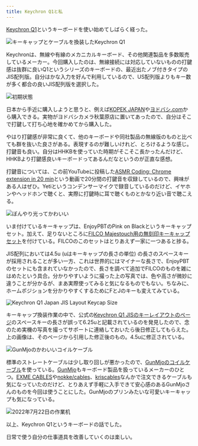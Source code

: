 ```yaml
---
title: Keychron Q1と私
---
```

[Keychron Q1](https://www.keychron.com/products/keychron-q1-qmk-custom-mechanical-keyboard-japan-jis-layout)というキーボードを使い始めてしばらく経った。

![](https://lh3.googleusercontent.com/docs/ADP-6oG7Th7HZZBYPR3ZvsstYHVnFgmmd3N8YgFpaiW9lmCh4O0QKOSfoTV8Y1B0kksux0nKFagYOACLzlF_P7bFkRL4DTkP-FzW-XJpaNaiZ5bi_sxIN3b2hwjEGFjbvJpIRCJdqz2rQL-X_zIpKUk7hrYJJMwXn_yOyDpVHw24skOCS4YEoQVoBChGGFGEzpWaU9anLXXHbUs_RTeFN2Xd0tnFOJnM7S9s-OzEjtL4s43O4AdKrY7bbyZitTW6ejWhK5qhZCcadVCA5S__MlSof_PlDrSEptD1Q6R7ds0tbi-FJnguZ4Rb9_QG28b3FqKxzEHYKuXBGiY7UXylDxWYdI_VHqzXhyjT2EjaQ7TpP3oYyb7i3JJlx6IkogjGbaYnvUGzdV4pG3UZA4QJzeqx944ap4fayLZzFDWg8rbMTGZ78JilD1jjE6fmmERCm6yNmlXfX8PmJ_KKBsjVI5tyzRcTXtpcET9ZMinQKahoQ3HGNHKd79EaDo-ONWogwkoFDtWIrdTFEmtS65aGhJ3hYi3hRhdyWhQs8HUHNaqAOE4wzTvLLRpVSXCXV2ZvmVPJp8J04b3mn9l4PaYS1N2UmUHRVtGkSpzlAcxg6MWRfudD9_5x-OKVfuVSZ5cCcA81aGtTMeSyhdQonQZouIVVb5K-4Jk_YtxH4ipPiwElkngnirb-CC8d260n6a-UXEUUXNIjrG1DBcWXk9MzHwiQ5CTEFHTOOy-AK9tP4jNTWRh4uwpueC7M5jT9H14C-exFp-Jx5hZl85DVk39kOYUhn9F1XOsMU7sQH1FPUMslAIdpB119diE1y9NbFjkLEdB-4XuCdCezIh5hfREc7qLRkqigKNsjmIMOqsfkS7-ExEdvN_GAg8Ij2Dgl7Z4Qy5tG8qXAW8NlWd55Az4DG5AXiqTaCpx7GKjzmI8rc9C1lEDVuXeSPvZejz4tuMF71umT4Rz1pS6Y6WIYDDHgQafi5HGf8Op8pp09LxMY4TDQDdJPUTGKkZ73ZGQDrWzG6o-4CjpTyfgFcHdzbSEaQjqZjxQq_VALpsvFYf1_0YLPdmK5jdoFqKk3YnfwfZmYylvWbNAVHH4XArQLRq4K3TggtvYjcc8suJ_a9XpEgOtXGSJjhXAb455d7zCUgdaiLf6CyyUl8TXrBwMxy4S44W2L2G1YiblCV5ffzf2X01GsbO9Pd2UX9d029QBZPZKTjnvvLF-UCQj4qfeZwaKL3_T0jBVFHmMFZAfWd0Hs0ZBuzWWeDLmqmw "キーキャップとケーブルを換装したKeychron Q1")

Keychronは、無線や有線のメカニカルキーボード、その他関連製品を多数販売しているメーカー。今回購入したのは、無線接続には対応していないものの打鍵感は抜群に良いQ1というシリーズのキーボードの、最近出たノブ付きタイプのJIS配列版。自分はかな入力を好んで利用しているので、US配列版よりもキー数が多く都合の良いJIS配列版を選択した。

![](https://lh3.googleusercontent.com/docs/ADP-6oFy50gyw8bW6z8WeDxHRJtfC1jdnQX-LQxoyS_iLRgmEXw7J28dw-_0T-Up8LSHFROcC0iV0dL34iNhWH8weqzRxziAgNgMgg_-pLrsbSwOv7OufYuSLc1ASLN-fQ4IzKM9lkDmKbazONs201oMpoNEiicLG1Ugbb377zP9x31MZbanTAkJaChs6WQaSu9Xdps7NPsiwgELXFONAUPq07v4eUu1q57bqfuHsej884ftKJHXnWoIV0gB5-XsgG-GBFKvEc4XEJ--Sv-NcJOlkrZaOmeB12Lbin5e-FkrEdyknOlJRqMSB2HB2YAXkslvSkffh9W6ChVGrSYCUkFrNcL5hNg6bpR5zX0j1_qrq_aE-MTRW4xv95IK8c9hGT8gqki6SF4WXVsTJKMTr6NUg9hbNP_hnHBCRQeZD_uzROpBcP3FnlGpR6KSshbEy3C3YvXlrbH53rIUSO8-0a_zVfMnYc1WuUiOlkZbL64a7PZjfPugKRt4VFa5-UkvsSwW_siw9njDUUc9ub2quN2it3AsAFyqHoy24zyE3yhx6CufytdqqaWgDP5RD9VsFDEC7HzxtPtqhutDOycbpUMQO2wpPENS7nNfFka_3KgTfOWAf--zHC2uxFZXJGdGlLpisX0VB2r7WDDyLSFeE-4A9EJL65ht7wRNIewv2MrraKeeqXRWseXub0mMvWQQX2A7dTNWSSntyVWOT-9amLq4MtudCixJ0lGYvSZQiCeOuVahFDKgQlLgxcpy8zylptdwcxl1OtvhyYHFjaubmbxZPF1JbCqVJwdy_XClZdQbuwaW8BRmF2iP2fCky6rFpZMr9ayzSFLIhwXve5UwlA0BYYeUXlkI-oEuRhUZWQe_8f8ck1lPT_llm8yAe_9AT-HOUIx1qlGUJ3kKyU2jyrKg8LGINlQ0ERkae_nCifIMfOkG6a9qen-vPmhs8-hhDwV2c9Id4S2cLTQMsjUrBLOpQ1PX6fJkggGTIJE88DetGFk2AJnnYUranB7aHp8FBdGyDtDFqu0XzWkjZ5rDdvrCM9A28aV5B9uOpotmoiAqsTwfp8Q7n5YjLu7iupA8gNL5HWUcwLrttDLrfg4857bgM_DtZDmCVfmvACc8ehyEMDF9xuedkC71d5XhtbOXAglUUwPzC7_rVYtoGlkQr2xhEzCHBmlgyRlswmROE55xxIrKLqHA7q0p_b3QUGmHagDRMuOU0G6Hs9aJLeig3fPjh8EZeYZaLjDTiR_IM7pR-VHBd4sLTQ "初期状態")

日本から手近に購入しようと思うと、例えば[KOPEK JAPAN](https://superkopek.jp/products/keychron-q1knob-us?variant=42638615904496)や[ヨドバシ.com](https://www.yodobashi.com/product/100000001007077436/)から購入できる。実物がヨドバシカメラ秋葉原店に置いてあったので、自分はそこで打鍵して打ち心地を確かめてから購入した。

やはり打鍵感が非常に良くて、他のキーボードや同社製品の無線版のものと比べても群を抜いた良さがある。表現するのが難しいけれど、とろけるような感じ。打鍵音も良い。自分はHHKBを使っていた時期がそこそこ長かったんだけど、HHKBより打鍵感良いキーボードってあるんだなというのが正直な感想。

打鍵音については、この前YouTubeに投稿した[ASMR Coding: Chrome extension in 20 min](https://www.youtube.com/watch?v=B5wdRcv-zQA&t=531s)という動画で20分間の打鍵音を収録しているので、興味がある人はぜひ。Yetiというコンデンサーマイクで録音しているのだけど、イヤホンやヘッドホンで聴くと、実際に打鍵時に耳で聴くものとかなり近い音で聴こえる。

![](https://lh3.googleusercontent.com/docs/ADP-6oE_LwjfBWO8qFyRHwCdhvvxuiKu6ndgb05PbiGUYcSZGIADqNEWxK44OVkfgihQWOSA41sPF3DnGbjC0qkGHpp2SOs0ciIP9bzz45eC7wzqHNPj8QKZeARxWnOhJqnQoLG4crgW1_1YCD-m_w3eTPtPxErEPRuWJaWKOaDB9hvMR3ZNBsOC1tg5GJmjuCFRECZtjS7Kf0JmUOJ19-ONqCQTAGcqGaNBUJbrmxTnKP00-wHQ762NCb8xeskIeQbBEZnGKPxIdx9dT1Mxrl5ZU9TjxSVr_K6qgEA19Dld_e7RLPXSpvG7ofqaOhmnliNmtR5kNlmHynXg3UiesDscTOl9EY7peKcwcsNRtm7FG8Z51k0EBLJ1_79PsoIez8vYDbD82vVTe0M03M-4Lm0UGaxJK-IiD3I6g7y5vUgkRJmexebMfCkHBDt0sy9hisxahzid0xCEH1UTMmYkIanSLIXhhb4IqH8BmTamHbDGuzsvFr07WGNNK8x4u4xipAt4lmD9qYbPFNsUwUF5ZTyfZ4bRH6Wa3wZD_-a1W2QNVsWFQ1aYdiWge3SXpEJwztyh9tNjO6EAbdofUjk7mueCrqkhDslYDoCzsg2h0F98zm7sLUQo1GQc0kz-NwJeaK967BN8SSXGINmPcpzMRqwRAVlgG-hLkX5sqUX59mSS33MMBVpk8-TkOMzBOmQplv-SRCv7He8xQ0zHPq_Xr5DsfaA_GwmQ45E-RvK6P8zLLB8tPQTy75bSGEH4PAMpxGeBK7bGwBj_J8P4MWI2-cx9buL-8iIDpns4MMSYPSaz75WtclsEhM-I2f-d9744PlfRc8H83P_GZV3yMraDOBmrEOM-kKAjQojdiBGCSgEYnw_HryrdkgLw7eiMa_PYZiwmjb7FJUWxvgJyqgYJwElxC5WCQD8vGPUN4kQQWmFsdFspurDiYj6PYw8MlG5DWUoyDtOSXx5aSFw4W9FhR5JN3DYwBnUA97FMvAovfP2ZNZjl-iA7C1nDjTCDxL6pkOzgPsQgk__S7ynCz1W5w0p7V7fHr1-XLPNHpmqXWwSSvgrpBC01v3uIc5yjbNxuuC2YfJHV-AN8wAS-lVPQRPL5uq5zGGbq-48WJh_v1E76xU48pdlUVF8b9TDrfpIGp5lOU7cGaEYC0nTbEuCExwGYXFBzgLlFxdLOzjqWcHnRs-0f_t-F0fNEpqMTwbQJL46CeirIEy2pJ5RFgcHgs9LATiKGWmL5lzmfz2S2xDQ7uXi-3T21VQ "ぼんやり光ってかわいい")

いま付けているキーキャップは、EnjoyPBTのPink on Blackというキーキャップセット。加えて、足りないところに[FILCO Majestouch用の無刻印キーキャップセット](https://www.amazon.co.jp/dp/B00R1BZ60K)を付けている。FILCOのこのセットはとりあえず一家に一つあると捗る。

JIS配列においては4.5u (uはキーキャップの長さの単位) の長さのスペースキーが採用されることが多い一方、これは世界的にはマイナーな長さで、EnjoyPBTのセットにも含まれていなかったので、長さを調べて追加でFILCOのものを雑にはめたという具合。分かりやすいように撮った上の写真では、色や高さが微妙に違うことが分かるが、まあ実際使ってみると気になるものでもない。ちなみに、ホームポジションを分かりやすくするためにFとJのキーも変えてみている。

![](https://lh3.googleusercontent.com/docs/ADP-6oEofpIhxaz6Zm-Jzz5Toy_o23hp336T1rVDMZNNcmyRuXzXKGFMo9sgWu9rZX_esSvvl2_K4Y1JV_RmylosW8qSfTGzdVEtjEF0yX2emgUkIMi5-YNgb7rKrwJSbaJRJQsd_tuSnwkhV7Vv1VsrDz_AWVMdunPDEqTsOvSJNWqwx2pAJK0uAOybRBMfoMR0N3vj1eTacH5lhriHFPNCUldXAodFf9s_fVQKbKRhB8ekyrgDPNrdZmeiaYFkZMwukRzhdn5YWGbkQsDXC7lGJMpqEUiSV-aryFqbxC3P0Hw7k03aQqNuNwTiMQ4JRTNDYYw2gG8O3vBbhSFHEoCz6cU0zzB4S4V3ttinDDlW6FmsdVaoUlLgYolG_Cx8VJsOSIkMHClv1FFbzBto3-6UCi_4uvCCl8lWUyAC9RRcBPDhzMde7EoI-HUrejrMxabzVETnuPYqbHnDyq8hrdA4nFBvVE5-IqjrHbFf_UIm9pec-RBL-MqrGWTRG0--w0ZSM5xJ8rPfuT61Wb7Aybo2yIWtWGzH_sGP3DHin2i7bGM36K0UB2muhuguHQxTJ19r__sjjoxrs1w50u3bPpRo1vWJomFlir0EdisJNhbaaIK-ftowuOlMkY67mVaMit10MaVsWYZKTDw1aB6F-um1BSoy06vXq_o81nouw27JdiG-3_UWG2e181_VRebhLK4ooPpqVmkhRRh_QIMcgds3p6ztdYCRzruQgXh3ObwEEmMzGpU6zfMc24Rspnl8B4Dqkz4A9lj3yhLsF7fIJnNXuj11hVJfAGy4DoOBxXkBO_RFGpAlW1uTgCW_AsmKPZ9HpRn3aa1OjaYUnTzR2Olhyfr_NzDZsHXiP6obFGRs1DAyysLED0OcQb1_qN6_tYdxw9DWXRnydG60wVpnZmxp4ymBvwyHFB5_bKrtIO_a9FUst6gHcnBWm9YOH5Fj2hZf6sR0wyRavs6RhwqQ8_RsVEOZ1Z72n_7L7Khd7BrRp0lKFvOPAyG7asHXnXSZyiQbW2RuQ-d9MeJKmo8AnNCIRa0sj4YaKHgtZcKqIt4Eg07PSDQ7eXpKUAYaXczfYfSVqLlMNuHyscCswfWTx01_1EPFGFUKmdPxiwYxg-Rk3ry6MT0bEAYI99vhNetPinIlJLPXU6uTVxyPWvc-DyhxoPZCJuyZzkgCNG95HwJIaUGwT_jo-qsNkAtDeMmJ8SjeYGk9e5ZiPextKiWzB41ipebS8Z3ft4PPkFMDkwDmaymQOWnDBA "Keychron Q1 Japan JIS Layout Keycap Size")

キーキャップ換装作業の中で、公式の[Keychron Q1 JISのキーレイアウトのページ](https://www.keychron.com/pages/keychron-q1-japan-jis-layout-keycap-size)のスペースキーの長さが誤って6.25uと記載されているのを発見したので、念のため実機の写真を撮ってサポートに連絡しておいたら後日修正してもらえた。上の画像は、そのページから引用した修正後のもの。4.5uに修正されている。

![](https://lh3.googleusercontent.com/docs/ADP-6oGA8TcL90gpAn2RixQPx6GDrliViiGsO4rcjFda9EHLCc561Ut-Xz2lkx3D2t-nuhKvvvUiX4q97QGNlxYrpxHDbwbB9rmLwBd7zVVue6vymUktx1oHNXV66HaF9SxRoeLSFRgJNpJSu2drT6Res-rhn1N9rKKswVTVQIYU-fNEu7IO7jTW5WTNRGwNvHw2_46BwqOXBXo3r0jSNvR7NUuPLY9Sw-SO1dQFMJkGx-5Xr2XeEbNIcZS6lDBZvimamOJ9k3Ow2tUVM61xyECQFJh6T1vQ2rLCuSxdQ693Gue0EFxu5MuqmRM-NyuoeAni68b0bfqXmtMu_FKU7HhPpSWI12RvTD9tiTRSxiNhEBprwI7Q6wdoPKI8XjEQPQ68iAkGXePSSCzBa5AzYLEfsDWbga95pV4SIXwB5I9d5XbmrAHPeKL3G5jqUnRttnRx1729CJJNhQU-eo9hMia_GOllt7sVGUs3Xo-qamENnBjzFxQrmEhbTJEUeTpTVgHeeBukb2o5LaRZCrwCa1RhzFxw9bRDDz3ArBP0ECuQxpC16ydZ9bE6jxhbk91EifqDVlf2KVP3GJJ1YdMhu5_4VeENtcYfEJElkwwUnjICbkT2emEGJCNZmu0Ryi7IBdiIlf3vfMH21ysNz6LfHZ_vnG1eESk1im4ogJGZq8dnWZz8391KV0hp2hcnR908kily3uvNDuumZoC-1xWuVKL4p_xR87C4KsC3_is9g5XwdAfO_4uZ-k4058YK0LlfQtsXZTtjoWbxwwJx72_v5d6RQL9R7qgNkcCWPVN34n3gKyA2PhA92EgZxA2PI5U3l00oRwaKd9P8owQZhdH1Gp9Rsipd0lkyWPLO0ILyjL9PcGgi0YFbHJHmzMIjaZfrabueb_KImmwzKmtH2hLq6apARLeaKsEjnhl5kZep8Ry0TLITbuVo-Vy3t4MvKLTK_uZKQTDGNM6r91Zdly0cD6VBKHTDNhChkgiZoLNPlEjdg5IJkLdjlWh2LwBLCITTERK2j6j1WvSAWrWYSoz-m7jvVxkelRmAYBT8YlTwU-79g0adDd1YTJ-BrK6QVPrn7KPOx6W4UpYfiDRQoTEmRcnsnj3gcZsUYmLlXrIm_Xe4sr_iaxQ39-za-YSeFt2DNYTM0xhxzFWvnWlWQzYbAZe8PJTuEe5DCxu_deqkVimuvPCe9s8MxZZVM17McKSvDCG0ihv-SK6m9BnGVh5Tb1fNXN-OMM19We8hzkdcg6LXt1iIceSQHw "GunMjoのかわいいコイルケーブル")

標準のストレートケーブルは少し取り回しが悪かったので、[GunMjoのコイルケーブル](https://www.amazon.co.jp/dp/B09F5T7LTQ)を使っている。[GunMjo](https://www.gunmjo.com/)もキーボード製品を扱っているメーカーのひとつ。[EXME CABLES](https://exmecables.com/)や[nokke/cables](https://www.nokke-labora.com/)、[kriscables](https://kriscables.com/)なんかで注文できるケーブルも気になっていたのだけど、とりあえず手軽に入手できて安心感のあるGunMjoさんのものを今回は使うことにした。GunMjoのプリンみたいな可愛いキーキャップも気になっている。

![](https://lh3.googleusercontent.com/docs/ADP-6oFwp8RopfEzHLZ9g1HETqOW8-vS7s4u_2X8ereNvIBk22QGoV8nSL4Dw18JTVABagrjSGE_p9yRZIUS6CyYCUe-ldJuQL3J4io8UvUQUajACFi5VOT3TXrqEH4CorVFe0gIXZfqICQIcLece6GnCPIDeLmtl_oLgsN-j1VelA2I_9eZ_LN7L38mTvicYci_DycK_5RmF8cyQ4Z4FtAJsv2i54UK8GWLksNJDhtOHQK2swzGHgx8LHjUhG5iGjsABhj7zMu_xUEtMflM8m8YenK51qqBYLgmMfuzidy0ruUKdl680ACBzoLXWArzEOuqOoJ3vzO3KNdhrGXNQEfMT1llgxyMiPlky97HweXlnTfWZJFlKnhLwpOWq5Q30hkKRscJ3ogiOokxRDH_q-t_aGSygOSUX_oIdqHv7wRQy7Gh86-l8d1q6XZqQqo5cdDiy59qEtZ3hsKP3WJzPYXekrvIGm-z6yTv07Fi39CfCdi1iCbuCPYY86x5f5d7B9s1gexmtjybIs2nV1de1ctpuyZeihBPl5wnJ4y5wLxQQKiL7exBiQhtUIpGg2lJPxt-M-4sk7LZMI8t1zOGzAQYAB3KqfgTzS3aJfgso7v59Q2t0eS2xRgY6U1fu_D1Ci9jsDnsEBXeeXOFE3E4nz4mBVhUhE_qEKOLSZgHiGHPO4mi8Z51lbl8zVE1LtElDevh6pSGJfU0nt8dfLPzCqT3Wyq6iMTJ9WpLjbZUPA_NeyUSG7RzpVfu5hOV3t5jY8JPVJIh3OSF0thK8E2sHH3vXJPRacdT5qYH7W3apm9b2ouCj7sRqZOUbr2wWiioDhgKPGJlVOOKh3yR_Jn3JydyAsjqionoPrkgaDVhBlVtZKpLrANGq5Bb_R9IFBcxdGhIUbIdHQucfhRo-BfNyvPxm8t-Aef6jq2Xd_q0UM85dIrdF2rk6BJDM234W31JiLx_oY504z0EIdzDQ6MbYEhYwIrvP6r-kHgxhpf60kYcuoIILq-C5P99JZDCOQgetrPC9d2lDnqVI86FSrmfd9aSyiC77QI_ZjlNILjevSFhy5Sul60oYb7J4S7NEoEk1lH_9drMozkPOis7xA4zoAa7ZOiglu8kGGQjkX4CFowLTtiiivQxigRP_46bwMVnDknGplUcz_Jz0YO2Az3PLxVua6ku5ID5oXj-u8TrpvexnL4OvV2oxT-bY-ZiUJ1msrNTeOUQqLsmD-ubzPIcbCdGl-GlIRLtt9oZH8-ZVA9RU5N4QxpAOQ "2022年7月22日の作業机")

以上、Keychron Q1というキーボードの話でした。

日常で使う自分の仕事道具を改善していくのは楽しい。
